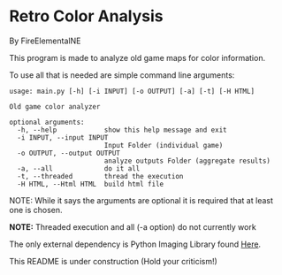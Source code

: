 Retro Color Analysis
=====

By FireElementalNE

This program is made to analyze old game maps for color information.  

To use all that is needed are simple command line arguments:

```
usage: main.py [-h] [-i INPUT] [-o OUTPUT] [-a] [-t] [-H HTML]

Old game color analyzer

optional arguments:
  -h, --help            show this help message and exit
  -i INPUT, --input INPUT
                        Input Folder (individual game)
  -o OUTPUT, --output OUTPUT
                        analyze outputs Folder (aggregate results)
  -a, --all             do it all
  -t, --threaded        thread the execution
  -H HTML, --Html HTML  build html file
```

NOTE: While it says the arguments are optional it is required that at least  
one is chosen.

**NOTE:** Threaded execution and all (-a option) do not currently work

The only external dependency is Python Imaging Library found [Here](http://www.pythonware.com/products/pil/ "PIL").  

This README is under construction (Hold your criticism!)
